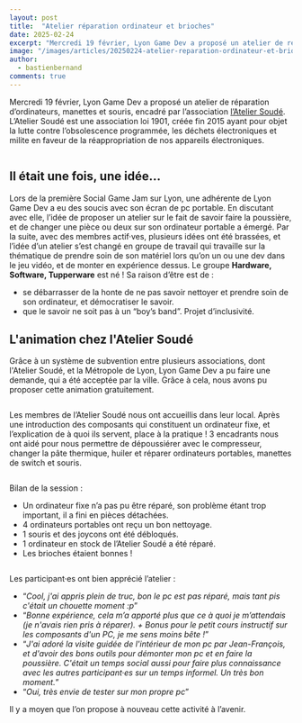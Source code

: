 ```yaml
---
layout: post
title:  "Atelier réparation ordinateur et brioches"
date: 2025-02-24
excerpt: "Mercredi 19 février, Lyon Game Dev a proposé un atelier de réparation d’ordinateurs, manettes et souris, encadré par l’association l’Atelier Soudé..."
image: "/images/articles/20250224-atelier-reparation-ordinateur-et-brioches/1_Affiche.jpg"
author: 
  - bastienbernand
comments: true
---
```


Mercredi 19 février, Lyon Game Dev a proposé un atelier de réparation d’ordinateurs, manettes et souris, encadré par l’association [l’Atelier Soudé](https://atelier-soude.fr/).
L’Atelier Soudé est une association loi 1901, créée fin 2015 ayant pour objet la lutte contre l’obsolescence programmée, les déchets électroniques et milite en faveur de la réappropriation de nos appareils électroniques. 

<div class="box alt">
    <div class="row 50% uniform">
	<div class="6u">
        <span class="image fit">
            <img src="{{ "/images/articles/20250224-atelier-reparation-ordinateur-et-brioches/2-photo_exterieur.jpg" | absolute_url }}" alt="" />
        </span>
    </div>
    </div>
</div>

## Il était une fois, une idée…

Lors de la première Social Game Jam sur Lyon, une adhérente de Lyon Game Dev a eu des soucis avec son écran de pc portable. En discutant avec elle, l’idée de proposer un atelier sur le fait de savoir faire la poussière, et de changer une pièce ou deux sur son ordinateur portable a émergé.
Par la suite, avec des membres actif·ves, plusieurs idées ont été brassées, et l’idée d’un atelier s’est changé en groupe de travail qui travaille sur la thématique de prendre soin de son matériel lors qu’on un ou une dev dans le jeu vidéo, et de monter en expérience dessus.
Le groupe **Hardware, Software, Tupperware** est né ! 
Sa raison d’être est de : 
- se débarrasser de la honte de ne pas savoir nettoyer et prendre soin de son ordinateur, et démocratiser le savoir.
- que le savoir ne soit pas à un “boy’s band”. Projet d’inclusivité.

## L'animation chez l'Atelier Soudé

Grâce à un système de subvention entre plusieurs associations, dont l'Atelier Soudé, et la Métropole de Lyon, Lyon Game Dev a pu faire une demande, qui a été acceptée par la ville. Grâce à cela, nous avons pu proposer cette animation gratuitement.


<div class="box alt">
    <div class="row 50% uniform">
	<div class="6u">
        <span class="image fit">
            <img src="{{ "/images/articles/20250224-atelier-reparation-ordinateur-et-brioches/3_photo.jpg" | absolute_url }}" alt="" />
        </span>
    </div>
    </div>
</div>

Les membres de l’Atelier Soudé nous ont accueillis dans leur local. Après une introduction des composants qui constituent un ordinateur fixe, et l’explication de à quoi ils servent, place à la pratique ! 
3 encadrants nous ont aidé pour nous permettre de dépoussiérer avec le compresseur, changer la pâte thermique, huiler et réparer ordinateurs portables, manettes de switch et souris.

<div class="box alt">
    <div class="row 50% uniform">
	<div class="6u">
        <span class="image fit">
            <img src="{{ "/images/articles/20250224-atelier-reparation-ordinateur-et-brioches/4_photo.jpg" | absolute_url }}" alt="" />
        </span>
    </div>
    </div>
</div>

Bilan de la session : 
- Un ordinateur fixe n’a pas pu être réparé, son problème étant trop important, il a fini en pièces détachées. 
- 4 ordinateurs portables ont reçu un bon nettoyage. 
- 1 souris et des joycons ont été débloqués.
- 1 ordinateur en stock de l’Atelier Soudé a été réparé.
- Les brioches étaient bonnes !

<div class="box alt">
    <div class="row 50% uniform">
	<div class="6u">
        <span class="image fit">
            <img src="{{ "/images/articles/20250224-atelier-reparation-ordinateur-et-brioches/5_photo.jpg" | absolute_url }}" alt="" />
        </span>
    </div>
    </div>
</div>

Les participant·es ont bien apprécié l’atelier : 
- “*Cool, j'ai appris plein de truc, bon le pc est pas réparé, mais tant pis c'était un chouette moment :p*”
- “*Bonne expérience, cela m’a apporté plus que ce à quoi je m’attendais (je n'avais rien pris à réparer). + Bonus pour le petit cours instructif sur les composants d'un PC, je me sens moins bête !*”
- “*J'ai adoré la visite guidée de l'intérieur de mon pc par Jean-François, et d'avoir des bons outils pour démonter mon pc et en faire la poussière. C'était un temps social aussi pour faire plus connaissance avec les autres participant·es sur un temps informel.
Un très bon moment.*”
- “*Oui, très envie de tester sur mon propre pc*”

Il y a moyen que l’on propose à nouveau cette activité à l’avenir.